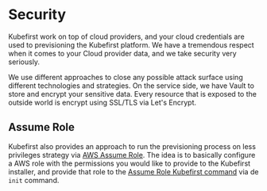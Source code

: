 # Security

Kubefirst work on top of cloud providers, and your cloud credentials are used to previsioning the Kubefirst platform. We
have a tremendous respect when it comes to your Cloud provider data, and we take security very seriously.

We use different approaches to close any possible attack surface using different technologies and strategies. On the 
service side, we have Vault to store and encrypt your sensitive data. Every resource that is exposed to the outside 
world is encrypt using SSL/TLS via Let's Encrypt.

## Assume Role
Kubefirst also provides an approach to run the previsioning process on less privileges strategy via 
[AWS Assume Role](https://docs.aws.amazon.com/STS/latest/APIReference/API_AssumeRole.html). The idea is to basically 
configure a AWS role with the permissions you would like to provide to the Kubefirst installer, and provide that role to
the [Assume Role Kubefirst command](../tooling/kubefirst-cli.md) via de `init` command.
